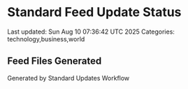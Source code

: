 # Standard Feed Update Status
Last updated: Sun Aug 10 07:36:42 UTC 2025
Categories: technology,business,world

## Feed Files Generated

Generated by Standard Updates Workflow
